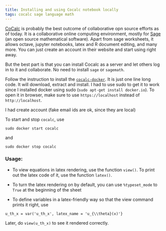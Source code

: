 ```yaml
---
title: Installing and using Cocalc notebook locally
tags: cocalc sage language math
---
```

[CoCalc](https://cocalc.com/) is probably the best outcome of collaborative opn source efforts as of today. It is a collaborative online computing environment, mostly for [Sage](http://www.sagemath.org/) (an open source mathematical software). Apart from sage worksheets, it allows octave, jupyter notebooks, latex and R document editing, and many more. You can just create an account in their website and start using right away.

But the best part is that you can install Cocalc as a server and let others log in to it and collaborate. No need to install `sage` or `sagemath`.

Follow the instruction to install the [`cocalc-docker`](https://github.com/sagemathinc/cocalc-docker). It is just one
line long code. It will download,
extract and install. I had to use sudo to get it to work since I
installed docker using sudo (`sudo apt-get install docker.io`). 
To open it in browser, make sure to use `https://localhost` instead of
`http://localhost`.

I had create account (fake email ids are ok, since they are local)

To start and stop `cocalc`, use 

```
sudo docker start cocalc
```

and 

```
sudo docker stop cocalc
```

### Usage:
* To view equations in latex rendering, use the function `view()`. To
print out the latex code of it, use the function `latex()`.
* To turn the latex rendering on by default, you can use `%typeset_mode` to `True` at the beginning of the sheet

* To define variables in a latex-friendly way so that the view command
prints it right, use

```
u_th_x = var('u_th_x', latex_name = 'u_{\\theta}(x)'}
```

Later, do `view(u_th_x)` to see it rendered correctly.

